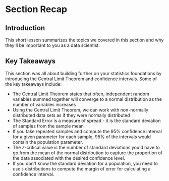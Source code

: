 
# Section Recap

## Introduction

This short lesson summarizes the topics we covered in this section and why they'll be important to you as a data scientist.

## Key Takeaways
This section was all about building further on your statistics foundations by introducing the Central Limit Theorem and confidence intervals. Some of the key takeaways include:

* The Central Limit Theorem states that often, independent random variables summed together will converge to a normal distribution as the number of variables increases
* Using the Central Limit Theorem, we can work with non-normally distributed data sets as if they were normally distributed
* The Standard Error is a measure of spread - it is the standard deviation of samples from the sample mean
* If you take repeated samples and compute the 95% confidence interval for a given parameter for each sample, 95% of the intervals would contain the population parameter.
* The $z$-critical value is the number of standard deviations you'd have to go from the mean of the normal distribution to capture the proportion of the data associated with the desired confidence level.
* If you don't know the standard deviation for a population, you need to use t-distributions to compute the margin of error for calculating a confidence interval.
